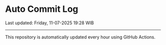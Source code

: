 # Auto Commit Log

Last updated: Friday, 11-07-2025 19:28 WIB

---

This repository is automatically updated every hour using GitHub Actions.
